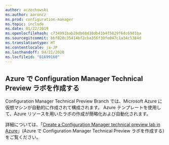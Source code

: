 ```yaml
---
author: aczechowski
ms.author: aaroncz
ms.prod: configuration-manager
ms.topic: include
ms.date: 01/22/2019
ms.openlocfilehash: c734991bab2bdb68d38db41b4f5829f6dc6981ba
ms.sourcegitcommit: bbf820c35414bf2cba356f30fe047c1a34c5384d
ms.translationtype: HT
ms.contentlocale: ja-JP
ms.lasthandoff: 04/21/2020
ms.locfileid: "81699160"
---
```

## <a name="create-a-configuration-manager-technical-preview-lab-in-azure"></a><a name="bkmk_azurevm"></a> Azure で Configuration Manager Technical Preview ラボを作成する
<!--3556017-->

Configuration Manager Technical Preview Branch では、Microsoft Azure に仮想マシンが自動的に作成されて構成されます。 Azure テンプレートを使用して、Azure リソースを用いたラボの作成が簡略化および自動化されます。

詳細については、「[Create a Configuration Manager technical preview lab in Azure](../../../azure-template.md)」(Azure で Configuration Manager Technical Preview ラボを作成する) をご覧ください。 

